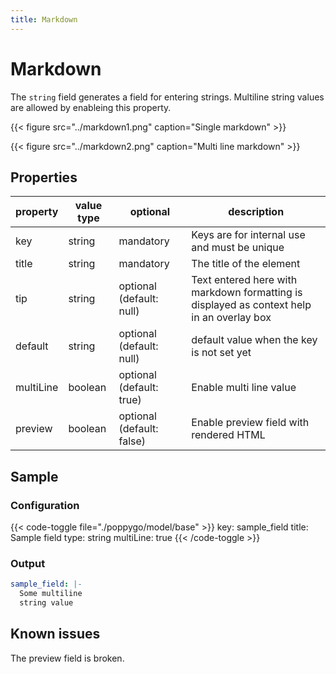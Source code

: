 ```yaml
---
title: Markdown
---
```


# Markdown

The `string` field generates a field for entering strings. Multiline string
values are allowed by enableing this property.

{{< figure src="../markdown1.png" caption="Single markdown" >}}

{{< figure src="../markdown2.png" caption="Multi line markdown" >}}

## Properties

| property  | value type | optional                  | description                                                                               |
|-----------|------------|---------------------------|-------------------------------------------------------------------------------------------|
| key       | string     | mandatory                 | Keys are for internal use and must be unique                                              |
| title     | string     | mandatory                 | The title of the element                                                                  |
| tip       | string     | optional (default: null)  | Text entered here with markdown formatting is displayed as context help in an overlay box |
| default   | string     | optional (default: null)  | default value when the key is not set yet                                                 |
| multiLine | boolean    | optional (default: true) | Enable multi line value                                                                   |
| preview   | boolean    | optional (default: false) | Enable preview field with rendered HTML                                                   |

## Sample

### Configuration

{{< code-toggle file="./poppygo/model/base" >}}
key: sample_field
title: Sample field
type: string
multiLine: true
{{< /code-toggle >}}

### Output

```yaml
sample_field: |-
  Some multiline
  string value
```

## Known issues

The preview field is broken.
